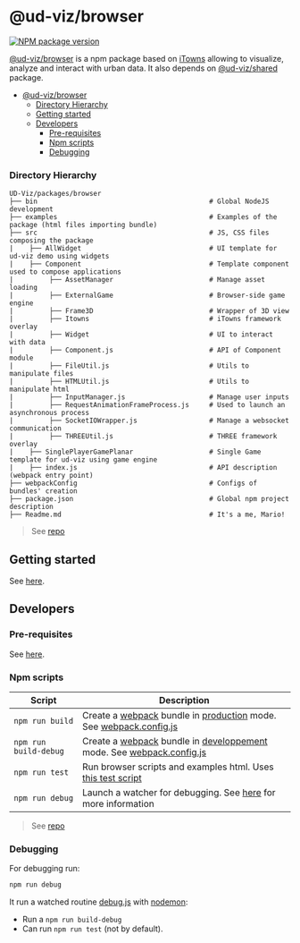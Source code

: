 # @ud-viz/browser

[![NPM package version](https://badgen.net/npm/v/@ud-viz/browser)](https://npmjs.com/package/@ud-viz/browser)

[@ud-viz/browser](https://npmjs.com/package/@ud-viz/browser) is a npm package based on [iTowns](https://github.com/itowns/itowns) allowing to visualize, analyze and interact with urban data. It also depends on [@ud-viz/shared](https://npmjs.com/package/@ud-viz/shared) package.

- [@ud-viz/browser](#ud-vizbrowser)
    - [Directory Hierarchy](#directory-hierarchy)
  - [Getting started](#getting-started)
  - [Developers](#developers)
    - [Pre-requisites](#pre-requisites)
    - [Npm scripts](#npm-scripts)
    - [Debugging](#debugging)

### Directory Hierarchy

```
UD-Viz/packages/browser
├── bin                                           # Global NodeJS development
├── examples                                      # Examples of the package (html files importing bundle)
├── src                                           # JS, CSS files composing the package
|    ├── AllWidget                                # UI template for ud-viz demo using widgets
|    ├── Component                                # Template component used to compose applications
|         ├── AssetManager                        # Manage asset loading
|         ├── ExternalGame                        # Browser-side game engine
|         ├── Frame3D                             # Wrapper of 3D view
|         ├── Itowns                              # iTowns framework overlay
|         ├── Widget                              # UI to interact with data
|         ├── Component.js                        # API of Component module
|         ├── FileUtil.js                         # Utils to manipulate files
|         ├── HTMLUtil.js                         # Utils to manipulate html
|         ├── InputManager.js                     # Manage user inputs
|         ├── RequestAnimationFrameProcess.js     # Used to launch an asynchronous process
|         ├── SocketIOWrapper.js                  # Manage a websocket communication
|         ├── THREEUtil.js                        # THREE framework overlay
|    ├── SinglePlayerGamePlanar                   # Single Game template for ud-viz using game engine
|    ├── index.js                                 # API description (webpack entry point)
├── webpackConfig                                 # Configs of bundles' creation
├── package.json                                  # Global npm project description
├── Readme.md                                     # It's a me, Mario!
```

> See [repo](https://github.com/VCityTeam/UD-Viz/blob/master/packages/browser)

## Getting started

See [here](../../Readme.md#getting-started).

## Developers

### Pre-requisites

See [here](../../Readme.md#pre-requisites).

### Npm scripts

| Script                | Description                                                                                                                                                                   |
| --------------------- | ----------------------------------------------------------------------------------------------------------------------------------------------------------------------------- |
| `npm run build`       | Create a [webpack](https://webpack.js.org/) bundle in [production](./webpackConfig/webpack.config.prod.js) mode. See [webpack.config.js](./webpackConfig/webpack.config.js)   |
| `npm run build-debug` | Create a [webpack](https://webpack.js.org/) bundle in [developpement](./webpackConfig/webpack.config.dev.js) mode. See [webpack.config.js](./webpackConfig/webpack.config.js) |
| `npm run test`        | Run browser scripts and examples html. Uses [this test script](./bin/test.js)                                                                                                 |
| `npm run debug`       | Launch a watcher for debugging. See [here](#debugging) for more information                                                                                                   |

> See [repo](https://github.com/VCityTeam/UD-Viz/blob/master/packages/browser)


### Debugging

For debugging run:

```bash
npm run debug
```

It run a watched routine [debug.js](./bin/debug.js) with [nodemon](https://www.npmjs.com/package/nodemon):

- Run a `npm run build-debug`
- Can run `npm run test` (not by default).
